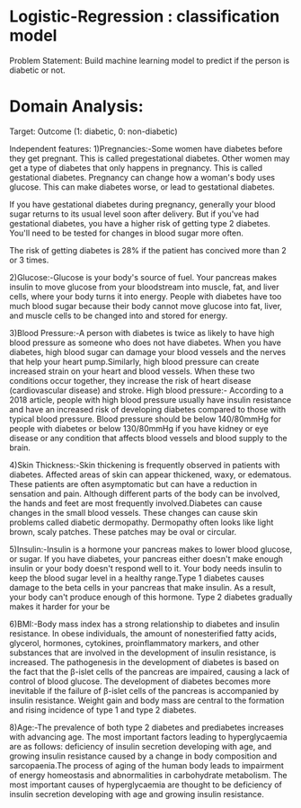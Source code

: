 # Logistic-Regression : classification model
Problem Statement: Build machine learning model to predict if the person is diabetic or not.
# Domain Analysis:
Target: Outcome  (1: diabetic, 0: non-diabetic)
  
Independent features:
1)Pregnancies:-Some women have diabetes before they get pregnant. This is called pregestational diabetes. Other women may get a type of diabetes that only happens in pregnancy. This is called gestational diabetes. Pregnancy can change how a woman's body uses glucose. This can make diabetes worse, or lead to gestational diabetes.

If you have gestational diabetes during pregnancy, generally your blood sugar returns to its usual level soon after delivery. But if you've had gestational diabetes, you have a higher risk of getting type 2 diabetes. You'll need to be tested for changes in blood sugar more often.

The risk of getting diabetes is 28% if the patient has concived more than 2 or 3 times.

2)Glucose:-Glucose is your body's source of fuel. Your pancreas makes insulin to move glucose from your bloodstream into muscle, fat, and liver cells, where your body turns it into energy. People with diabetes have too much blood sugar because their body cannot move glucose into fat, liver, and muscle cells to be changed into and stored for energy.

3)Blood Pressure:-A person with diabetes is twice as likely to have high blood pressure as someone who does not have diabetes. When you have diabetes, high blood sugar can damage your blood vessels and the nerves that help your heart pump.Similarly, high blood pressure can create increased strain on your heart and blood vessels. When these two conditions occur together, they increase the risk of heart disease (cardiovascular disease) and stroke.
High blood pressure:-  According to a 2018 article, people with high blood pressure usually have insulin resistance and have an increased risk of developing diabetes compared to those with typical blood pressure. Blood pressure should be below 140/80mmHg for people with diabetes or below 130/80mmHg if you have kidney or eye disease or any condition that affects blood vessels and blood supply to the brain.

4)Skin Thickness:-Skin thickening is frequently observed in patients with diabetes. Affected areas of skin can appear thickened, waxy, or edematous. These patients are often asymptomatic but can have a reduction in sensation and pain. Although different parts of the body can be involved, the hands and feet are most frequently involved.Diabetes can cause changes in the small blood vessels. These changes can cause skin problems called diabetic dermopathy. Dermopathy often looks like light brown, scaly patches. These patches may be oval or circular.


5)Insulin:-Insulin is a hormone your pancreas makes to lower blood glucose, or sugar. If you have diabetes, your pancreas either doesn't make enough insulin or your body doesn't respond well to it. Your body needs insulin to keep the blood sugar level in a healthy range.Type 1 diabetes causes damage to the beta cells in your pancreas that make insulin. As a result, your body can't produce enough of this hormone. Type 2 diabetes gradually makes it harder for your be


6)BMI:-Body mass index has a strong relationship to diabetes and insulin resistance. In obese individuals, the amount of nonesterified fatty acids, glycerol, hormones, cytokines, proinflammatory markers, and other substances that are involved in the development of insulin resistance, is increased. The pathogenesis in the development of diabetes is based on the fact that the β-islet cells of the pancreas are impaired, causing a lack of control of blood glucose. The development of diabetes becomes more inevitable if the failure of β-islet cells of the pancreas is accompanied by insulin resistance. Weight gain and body mass are central to the formation and rising incidence of type 1 and type 2 diabetes.

8)Age:-The prevalence of both type 2 diabetes and prediabetes increases with advancing age. The most important factors leading to hyperglycaemia are as follows: deficiency of insulin secretion developing with age, and growing insulin resistance caused by a change in body composition and sarcopaenia.The process of aging of the human body leads to impairment of energy homeostasis and abnormalities in carbohydrate metabolism. The most important causes of hyperglycaemia are thought to be deficiency of insulin secretion developing with age and growing insulin resistance.

